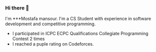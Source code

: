 ### Hi there 👋

<!--
**MOSTAFA-MANSOUR72/MOSTAFA-MANSOUR72** is a ✨ _special_ ✨ repository because its `README.md` (this file) appears on your GitHub profile.

Here are some ideas to get you started:

- 🔭 I’m currently working on ...
- 🌱 I’m currently learning ...
- 👯 I’m looking to collaborate on ...
- 🤔 I’m looking for help with ...
- 💬 Ask me about ...
- 📫 How to reach me: ...
- 😄 Pronouns: ...
- ⚡ Fun fact: ...
-->
I'm ***Mostafa mansour. I'm a CS Student with experience in software development and competitive programming.

- I participated in ICPC ECPC Qualifications Collegiate Programming Contest 2 times
- I reached a puple rating on Codeforces.
